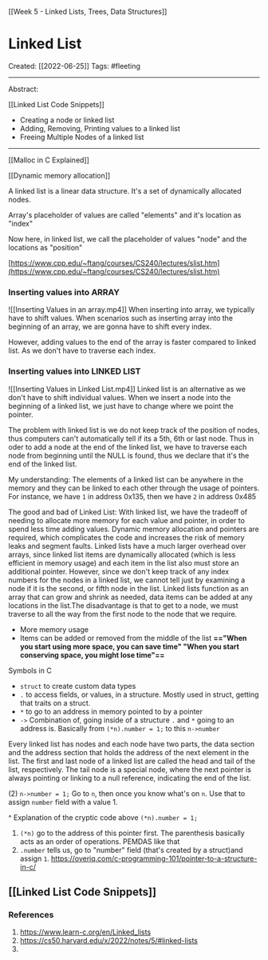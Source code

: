 [[Week 5 - Linked Lists, Trees, Data Structures]]

# Linked List
Created:  [[2022-06-25]]
Tags: #fleeting 

---
Abstract:



[[Linked List Code Snippets]]
- Creating a node or linked list
- Adding, Removing, Printing values to a linked list
- Freeing Multiple Nodes of a linked list
---
[[Malloc in C Explained]]

[[Dynamic memory allocation]]

A linked list is a linear data structure. It's a set of dynamically allocated nodes. 

Array's placeholder of values are called "elements"
and it's location as "index"

Now here, in linked list, we call the placeholder of values "node"
and the locations as "position"







[https://www.cpp.edu/~ftang/courses/CS240/lectures/slist.htm](https://www.cpp.edu/~ftang/courses/CS240/lectures/slist.htm)

### Inserting values into ARRAY
![[Inserting Values in an array.mp4]]
When inserting into array, we typically have to shift values.  When scenarios such as inserting array into the beginning of an array, we are gonna have to shift every index. 

However, adding values to the end of the array is faster compared to linked list. As we don't have to traverse each index. 


### Inserting values into LINKED LIST
![[Inserting Values in Linked List.mp4]]
Linked list is an alternative as we don't have to shift individual values. When we insert a node into the beginning of a linked list, we just have to change where we point the pointer.

The problem with linked list is we do not keep track of the position of nodes, thus computers can't automatically tell if its a 5th, 6th or last node. Thus in oder to add a node at the end of the linked list, we have to traverse each node from beginning until the NULL is found, thus we declare that it's the end of the linked list. 




My understanding:
The elements of a linked list can be anywhere in the memory and they can be linked to each other through the usage of pointers. For instance, we have `1` in address 0x135, then we have `2` in address 0x485


The good and bad of Linked List:
With linked list, we have the tradeoff of needing to allocate more memory for each value and pointer, in order to spend less time adding values. Dynamic memory allocation and pointers are required, which complicates the code and increases the risk of memory leaks and segment faults. Linked lists have a much larger overhead over arrays, since linked list items are dynamically allocated (which is less efficient in memory usage) and each item in the list also must store an additional pointer. However, since we don't keep track of any index numbers for the nodes in a linked list, we cannot tell just by examining a node if it is the second, or fifth node in the list. Linked lists function as an array that can grow and shrink as needed, data items can be added at any locations in the list.The disadvantage is that to get to a node, we must traverse to all the way from the first node to the node that we require. 
- More memory usage
- Items can be added or removed from the middle of the list
**=="When you start using more space, you can save time"
"When you start conserving space, you might lose time"==**


Symbols in C
-   `struct` to create custom data types
-   `.` to access fields, or values, in a structure. Mostly used in struct, getting that traits on a struct.
-   `*` to go to an address in memory pointed to by a pointer
- `->` Combination of, going inside of a structure `.` and `*` going to an address is. Basically from `(*n).number = 1;` to this `n->number` 

Every linked list has nodes and each node have two parts, the data section and the address section that holds the address of the next element in the list. The first and last node of a linked list are called the head and tail of the list, respectively. The tail node is a special node, where the next pointer is always pointing or linking to a null reference, indicating the end of the list.



(2)
`n->number = 1;`
Go to `n`, then once you know what's on `n`. Use that to assign `number` field with a value 1.

^  Explanation of the cryptic code above
`(*n).number = 1;` 
1. `(*n)` go to the address of this pointer first. The parenthesis basically acts as an order of operations. PEMDAS like that
2. `.number` tells us, go to "number" field (that's created by a struct)and assign `1`. 
https://overiq.com/c-programming-101/pointer-to-a-structure-in-c/







## [[Linked List Code Snippets]]
























### References
1. https://www.learn-c.org/en/Linked_lists
2. https://cs50.harvard.edu/x/2022/notes/5/#linked-lists
3. 